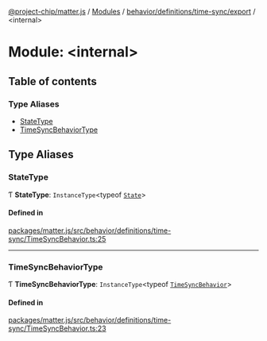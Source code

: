 [@project-chip/matter.js](../README.md) / [Modules](../modules.md) / [behavior/definitions/time-sync/export](behavior_definitions_time_sync_export.md) / \<internal\>

# Module: \<internal\>

## Table of contents

### Type Aliases

- [StateType](behavior_definitions_time_sync_export._internal_.md#statetype)
- [TimeSyncBehaviorType](behavior_definitions_time_sync_export._internal_.md#timesyncbehaviortype)

## Type Aliases

### StateType

Ƭ **StateType**: `InstanceType`\<typeof [`State`](../classes/behavior_definitions_time_sync_export.TimeSyncServer.md#state-1)\>

#### Defined in

[packages/matter.js/src/behavior/definitions/time-sync/TimeSyncBehavior.ts:25](https://github.com/project-chip/matter.js/blob/2d9f2165d2672864fda3496a6d0d5f93597f82c6/packages/matter.js/src/behavior/definitions/time-sync/TimeSyncBehavior.ts#L25)

___

### TimeSyncBehaviorType

Ƭ **TimeSyncBehaviorType**: `InstanceType`\<typeof [`TimeSyncBehavior`](behavior_definitions_time_sync_export.md#timesyncbehavior)\>

#### Defined in

[packages/matter.js/src/behavior/definitions/time-sync/TimeSyncBehavior.ts:23](https://github.com/project-chip/matter.js/blob/2d9f2165d2672864fda3496a6d0d5f93597f82c6/packages/matter.js/src/behavior/definitions/time-sync/TimeSyncBehavior.ts#L23)
